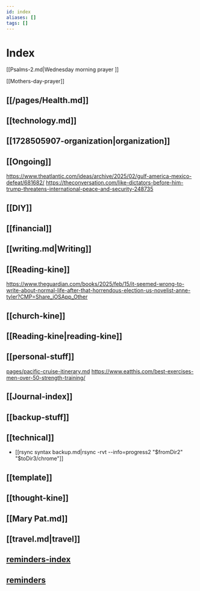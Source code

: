 ```yaml
---
id: index
aliases: []
tags: []
---
```


# Index

[[Psalms-2.md|Wednesday morning prayer ]]

[[Mothers-day-prayer]]
## [[/pages/Health.md]]

## [[technology.md]]
## [[1728505907-organization|organization]]
## [[Ongoing]]
https://www.theatlantic.com/ideas/archive/2025/02/gulf-america-mexico-defeat/681682/
https://theconversation.com/like-dictators-before-him-trump-threatens-international-peace-and-security-248735
## [[DIY]]
## [[financial]]
## [[writing.md|Writing]]
## [[Reading-kine]]
https://www.theguardian.com/books/2025/feb/15/it-seemed-wrong-to-write-about-normal-life-after-that-horrendous-election-us-novelist-anne-tyler?CMP=Share_iOSApp_Other
## [[church-kine]]
## [[Reading-kine|reading-kine]]
## [[personal-stuff]]
[pages/pacific-cruise-itinerary.md](pacific-cruise-itinerary-with-graphic.md)
https://www.eatthis.com/best-exercises-men-over-50-strength-training/
## [[Journal-index]]
## [[backup-stuff]]
## [[technical]]

- [[rsync syntax backup.md|rsync -rvt --info=progress2  "$fromDir2"  "$toDir3/chrome"]] 

## [[template]]
## [[thought-kine]]
## [[Mary Pat.md]]
## [[travel.md|travel]] 
## [reminders-index](reminders-index.md)
## [reminders](reminders.md)

